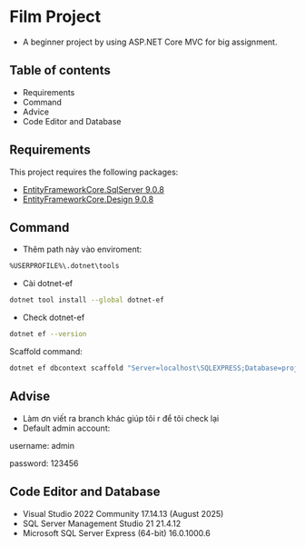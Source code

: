 # Film Project
- A beginner project by using ASP.NET Core MVC for big assignment.

## Table of contents

- Requirements
- Command
- Advice
- Code Editor and Database


## Requirements

This project requires the following packages:

- [EntityFrameworkCore.SqlServer 9.0.8](https://www.nuget.org/packages/Microsoft.EntityFrameworkCore.SqlServer/9.0.8?_src=template)
- [EntityFrameworkCore.Design 9.0.8](https://www.nuget.org/packages/Microsoft.EntityFrameworkCore.Design/)

## Command

- Thêm path này vào enviroment:
```bash
%USERPROFILE%\.dotnet\tools
```
- Cài dotnet-ef
```bash
dotnet tool install --global dotnet-ef
```

- Check dotnet-ef
```bash
dotnet ef --version
```

Scaffold command:

```bash
dotnet ef dbcontext scaffold "Server=localhost\SQLEXPRESS;Database=project2;Trusted_Connection=True;TrustServerCertificate=True" Microsoft.EntityFrameworkCore.SqlServer --context AppDbContext --context-dir Data -o Models --data-annotations --use-database-names --no-onconfiguring --force
```

## Advise

- Làm ơn viết ra branch khác giúp tôi r để tôi check lại
- Default admin account: 

username: admin

password: 123456


## Code Editor and Database

- Visual Studio 2022 Community 17.14.13 (August 2025)
- SQL Server Management Studio 21 21.4.12
- Microsoft SQL Server Express (64-bit) 16.0.1000.6